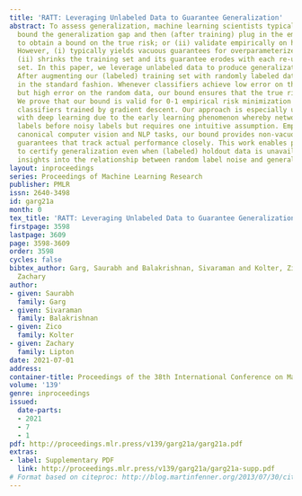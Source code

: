 ```yaml
---
title: 'RATT: Leveraging Unlabeled Data to Guarantee Generalization'
abstract: To assess generalization, machine learning scientists typically either (i)
  bound the generalization gap and then (after training) plug in the empirical risk
  to obtain a bound on the true risk; or (ii) validate empirically on holdout data.
  However, (i) typically yields vacuous guarantees for overparameterized models; and
  (ii) shrinks the training set and its guarantee erodes with each re-use of the holdout
  set. In this paper, we leverage unlabeled data to produce generalization bounds.
  After augmenting our (labeled) training set with randomly labeled data, we train
  in the standard fashion. Whenever classifiers achieve low error on the clean data
  but high error on the random data, our bound ensures that the true risk is low.
  We prove that our bound is valid for 0-1 empirical risk minimization and with linear
  classifiers trained by gradient descent. Our approach is especially useful in conjunction
  with deep learning due to the early learning phenomenon whereby networks fit true
  labels before noisy labels but requires one intuitive assumption. Empirically, on
  canonical computer vision and NLP tasks, our bound provides non-vacuous generalization
  guarantees that track actual performance closely. This work enables practitioners
  to certify generalization even when (labeled) holdout data is unavailable and provides
  insights into the relationship between random label noise and generalization.
layout: inproceedings
series: Proceedings of Machine Learning Research
publisher: PMLR
issn: 2640-3498
id: garg21a
month: 0
tex_title: 'RATT: Leveraging Unlabeled Data to Guarantee Generalization'
firstpage: 3598
lastpage: 3609
page: 3598-3609
order: 3598
cycles: false
bibtex_author: Garg, Saurabh and Balakrishnan, Sivaraman and Kolter, Zico and Lipton,
  Zachary
author:
- given: Saurabh
  family: Garg
- given: Sivaraman
  family: Balakrishnan
- given: Zico
  family: Kolter
- given: Zachary
  family: Lipton
date: 2021-07-01
address:
container-title: Proceedings of the 38th International Conference on Machine Learning
volume: '139'
genre: inproceedings
issued:
  date-parts:
  - 2021
  - 7
  - 1
pdf: http://proceedings.mlr.press/v139/garg21a/garg21a.pdf
extras:
- label: Supplementary PDF
  link: http://proceedings.mlr.press/v139/garg21a/garg21a-supp.pdf
# Format based on citeproc: http://blog.martinfenner.org/2013/07/30/citeproc-yaml-for-bibliographies/
---
```

